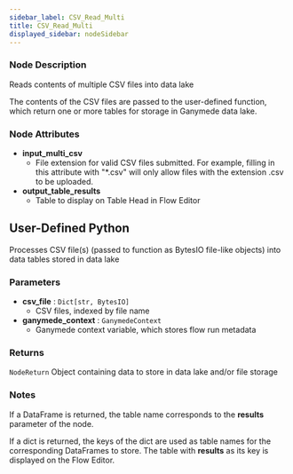 ```yaml
---
sidebar_label: CSV_Read_Multi
title: CSV_Read_Multi
displayed_sidebar: nodeSidebar
---
```


### Node Description
Reads contents of multiple CSV files into data lake

The contents of the CSV files are passed to the user-defined function, which
return one or more tables for storage in Ganymede data lake.


### Node Attributes
- **input_multi_csv**
  - File extension for valid CSV files submitted.  For example, filling in this attribute with "*.csv" will only allow files with the extension .csv to be uploaded.
- **output_table_results**
  - Table to display on Table Head in Flow Editor
## User-Defined Python
Processes CSV file(s) (passed to function as BytesIO file-like objects) into data tables
stored in data lake


### Parameters
- **csv_file** : `Dict[str, BytesIO]`
    - CSV files, indexed by file name
- **ganymede_context** : `GanymedeContext`
    - Ganymede context variable, which stores flow run metadata


### Returns
`NodeReturn`
  Object containing data to store in data lake and/or file storage


### Notes
If a DataFrame is returned, the table name corresponds to the **results** parameter of the node.

If a dict is returned, the keys of the dict are used as table names for the corresponding
DataFrames to store.  The table with **results** as its key is displayed on the Flow Editor.